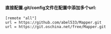 #### 直接配置.git/config文件在配置中添加多个url:
```shell
[remote "all"]  
url = https://github.com/abel533/Mapper.git  
url = https://git.oschina.net/free/Mapper.git
```
